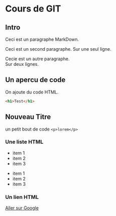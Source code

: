 # Cours de GIT

## Intro

Ceci est un paragraphe MarkDown.

Ceci est un second paragraphe.
Sur une seul ligne.

Cecie est un autre paragraphe.  
Sur deux lignes.

## Un apercu de code

On ajoute du code HTML.

```html
<h1>Test</h1>
```

## Nouveau Titre

un petit bout de code `<p>lorem</p>`

### Une liste HTML

- item 1
- item 2
- item 3

* item 1
* item 2
* item 3

### Un lien HTML

[Aller sur Google](http://google.com)